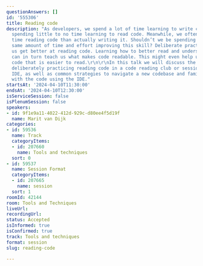 ```yaml
---
questionAnswers: []
id: '555306'
title: Reading code
description: "As developers, we spend a lot of time learning to write code, while
  spending little to no time learning to read code. Meanwhile, we often spend more
  time reading code than actually writing it. Shouldn’t we be spending at least the
  same amount of time and effort improving this skill? Deliberate practice can help
  us get better at reading code. Learning how to better read and understand code,
  can in turn teach us what makes code readable. This might even help us to write
  code that is easier to read.\r\n\r\nIn this talk we will discuss the benefits of
  deliberately practicing reading code in a code reading club or session without an
  IDE, as well as common strategies to navigate a new codebase and familiarise ourselves
  with the code using the IDE."
startsAt: '2024-04-10T11:30:00'
endsAt: '2024-04-10T12:30:00'
isServiceSession: false
isPlenumSession: false
speakers:
- id: 9f1e9a11-4022-412d-929c-d80ee4f5d19f
  name: Marit van Dijk
categories:
- id: 59536
  name: Track
  categoryItems:
  - id: 207660
    name: Tools and techniques
  sort: 0
- id: 59537
  name: Session Format
  categoryItems:
  - id: 207665
    name: session
  sort: 1
roomId: 42144
room: Tools and Techniques
liveUrl: 
recordingUrl: 
status: Accepted
isInformed: true
isConfirmed: true
track: Tools and techniques
format: session
slug: reading-code

---
```


